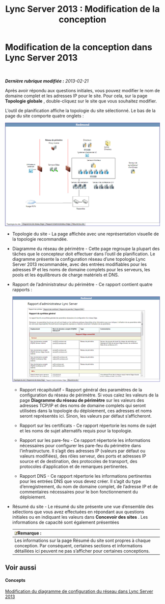 ﻿---
title: 'Lync Server 2013 : Modification de la conception'
TOCTitle: Modification de la conception
ms:assetid: 08f639ba-0e5f-4ae7-9191-c3d96c25b169
ms:mtpsurl: https://technet.microsoft.com/fr-fr/library/Gg558608(v=OCS.15)
ms:contentKeyID: 53095355
ms.date: 05/20/2016
mtps_version: v=OCS.15
ms.translationtype: HT
---

# Modification de la conception dans Lync Server 2013

 

_**Dernière rubrique modifiée :** 2013-02-21_

Après avoir répondu aux questions initiales, vous pouvez modifier le nom de domaine complet et les adresses IP pour le site. Pour cela, sur la page **Topologie globale** , double-cliquez sur le site que vous souhaitez modifier.

L’outil de planification affiche la topologie du site sélectionné. Le bas de la page du site comporte quatre onglets :

![Outil de planification - Topologie de site](images/Gg558608.e6189c20-360a-42bd-ba90-11bdb5b7551b(OCS.15).jpg "Outil de planification - Topologie de site")

  - Topologie du site - La page affichée avec une représentation visuelle de la topologie recommandée.

  - Diagramme du réseau de périmètre - Cette page regroupe la plupart des tâches que le concepteur doit effectuer dans l’outil de planification. Le diagramme présente la configuration réseau d’une topologie Lync Server 2013 recommandée, avec des entrées modifiables pour les adresses IP et les noms de domaine complets pour les serveurs, les pools et les équilibreurs de charge matériels et DNS.

  - Rapport de l’administrateur du périmètre - Ce rapport contient quatre rapports :
    
    ![Page Rapport d’administrateur Edge](images/Gg558608.0019cc5e-af39-4cb9-82ce-58f6388242ff(OCS.15).jpg "Page Rapport d’administrateur Edge")  
    
      - Rapport récapitulatif - Rapport général des paramètres de la configuration du réseau de périmètre. Si vous calez les valeurs de la page **Diagramme du réseau de périmètre** sur les valeurs des adresses TCP/IP et des noms de domaine complets qui seront utilisées dans la topologie du déploiement, ces adresses et noms seront représentés ici. Sinon, les valeurs par défaut s’afficheront.
    
      - Rapport sur les certificats - Ce rapport répertorie les noms de sujet et les noms de sujet alternatifs requis pour la topologie.
    
      - Rapport sur les pare-feu - Ce rapport répertorie les informations nécessaires pour configurer les pare-feu du périmètre dans l’infrastructure. Il s’agit des adresses IP (valeurs par défaut ou valeurs modifiées), des rôles serveur, des ports et adresses IP source et de destination, des protocoles de transport, des protocoles d’application et de remarques pertinentes.
    
      - Rapport DNS - Ce rapport répertorie les informations pertinentes pour les entrées DNS que vous devez créer. Il s’agit du type d’enregistrement, du nom de domaine complet, de l’adresse IP et de commentaires nécessaires pour le bon fonctionnement du déploiement.

  - Résumé du site - Le résumé du site présente une vue d’ensemble des sélections que vous avez effectuées en répondant aux questions initiales ou en indiquant les valeurs dans **Concevoir des sites** . Les informations de capacité sont également présentées
    
    <table>
    <thead>
    <tr class="header">
    <th><img src="images/Gg398920.note(OCS.15).gif" title="note" alt="note" />Remarque :</th>
    </tr>
    </thead>
    <tbody>
    <tr class="odd">
    <td>Les informations sur la page Résumé du site sont propres à chaque conception. Par conséquent, certaines sections et informations détaillées ici peuvent ne pas s’afficher pour certaines conceptions.</td>
    </tr>
    </tbody>
    </table>


## Voir aussi

#### Concepts

[Modification du diagramme de configuration du réseau dans Lync Server 2013](lync-server-2013-editing-the-network-configuration-diagram.md)


